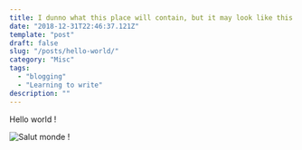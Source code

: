 ```yaml
---
title: I dunno what this place will contain, but it may look like this.
date: "2018-12-31T22:46:37.121Z"
template: "post"
draft: false
slug: "/posts/hello-world/"
category: "Misc"
tags:
  - "blogging"
  - "Learning to write"
description: ""
---
```


Hello world !


![Salut monde !](/media/salut-monde.png)
